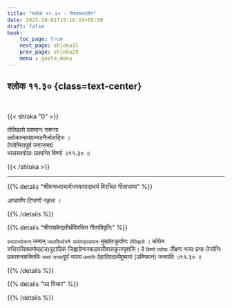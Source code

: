 ```yaml
---
title: "श्लोक ११.३० - विश्वरूपदर्शन"
date: 2023-10-01T19:16:19+05:30
draft: false
book:
    toc_page: true
    next_page: shloka31
    prev_page: shloka29
    menu : geeta_menu
---
```




## श्लोक ११.३०  {class=text-center}

<br/>

{{< shloka  "0"  >}}

लेलिह्यसे ग्रसमानः समन्ता  
ल्लोकान्समग्रान्वदनैर्ज्वलद्भिः ।    
तेजोभिरापूर्य जगत्समग्रं  
भासस्तवोग्राः प्रतपन्ति विष्णो ॥११.३० ॥

{{< /shloka >}}

---


{{% details "श्रीमन्मध्वाचार्यभगवत्पादाचर्य विरचित  गीताभाष्य" %}}

*आचार्येण टिप्पणी नकृतः ।*

{{% /details %}}



{{% details "श्रीराघवेन्द्रतीर्थविरचित गीताविवृतिः" %}}

`समग्रान्लोकान्‌` जनान्‌ ‌`ज्वलद्भिर्वदनैः‌` 
‌`समंताद्ग्रसमानः‌` मुखांतःकुर्वाणः ‌`लेलिह्यसे‌` । 
कोपेन रुधिरासिक्तमोष्ठ(ज)पुटादिकं
जिह्वाग्रेणास्वादयसीवासकृत्स्पृशसि। हे ‌`विष्णो‌` 
‌`तवोग्राः` तीक्ष्णा भासः प्रभाः तेजोभिः प्रकाशनशक्तिमिः 
‌`समग्रं‌` ‌`जग‌दा‌`पूर्यं व्याप्य ‌`प्रतपंति‌`
देहादिपदार्थेषूष्माणं (उष्णिमानं) जनयंति ॥११.३० ॥

{{% /details %}}



{{% details "पद विचार" %}}


{{% /details %}}
